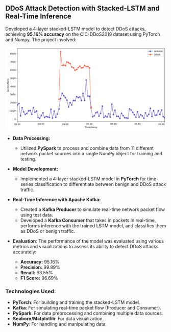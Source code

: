 ## DDoS Attack Detection with Stacked-LSTM and Real-Time Inference

Developed a 4-layer stacked-LSTM model to detect DDoS attacks, achieving **95.16% accuracy** on the CIC-DDoS2019 dataset using PyTorch and Numpy. The project involved:

![Connections per Second](_resources/connections_per_time.png)  

- **Data Processing:** 
  - Utilized **PySpark** to process and combine data from 11 different network packet sources into a single NumPy object for training and testing.
  
- **Model Development:**
  - Implemented a 4-layer stacked-LSTM model in **PyTorch** for time-series classification to differentiate between benign and DDoS attack traffic.

- **Real-Time Inference with Apache Kafka:**
  - Created a **Kafka Producer** to simulate real-time network packet flow using test data.
  - Developed a **Kafka Consumer** that takes in packets in real-time, performs inference with the trained LSTM model, and classifies them as DDoS or benign traffic.

- **Evaluation**:
    The performance of the model was evaluated using various metrics and visualizations to assess its ability to detect DDoS attacks accurately:

    - **Accuracy:** 95.16%  
    - **Precision:** 99.89%  
    - **Recall:** 93.55%  
    - **F1 Score:** 96.69%

  

### Technologies Used:
- **PyTorch**: For building and training the stacked-LSTM model.
- **Kafka**: For simulating real-time packet flow (Producer and Consumer).
- **PySpark**: For data preprocessing and combining multiple data sources.
- **Seaborn/Matplotlib**: For data visualization.
- **NumPy**: For handling and manipulating data.
